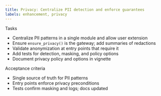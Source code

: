 ```yaml
---
title: Privacy: Centralize PII detection and enforce guarantees
labels: enhancement, privacy
---
```


Tasks
- Centralize PII patterns in a single module and allow user extension
- Ensure `ensure_privacy()` is the gateway; add summaries of redactions
- Validate anonymization at entry points that require it
- Add tests for detection, masking, and policy options
- Document privacy policy and options in vignette

Acceptance criteria
- Single source of truth for PII patterns
- Entry points enforce privacy preconditions
- Tests confirm masking and logs; docs updated